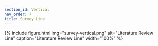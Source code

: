 ```yaml
---
section_id: Vertical
nav_order: 7
title: Survey Line
---
```


{% include figure.html img="survey-vertical.png" alt="Literature Review Line" caption="Literature Review Line" width="100%" %}